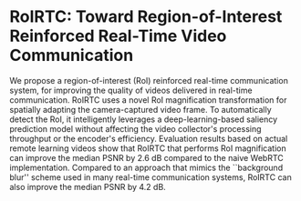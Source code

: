 # RoIRTC: Toward Region-of-Interest Reinforced Real-Time Video Communication

We propose a region-of-interest (RoI) reinforced real-time communication system, for improving the quality of videos delivered in real-time communication. RoIRTC uses a novel RoI magnification transformation for spatially adapting the camera-captured video frame. To automatically detect the RoI, it intelligently leverages a deep-learning-based saliency prediction model without affecting the video collector's processing throughput or the encoder's efficiency. Evaluation results based on actual remote learning videos show that RoIRTC that performs RoI magnification can improve the median PSNR by 2.6 dB compared to the naive WebRTC implementation. Compared to an approach that mimics the ``background blur'' scheme used in many real-time communication systems, RoIRTC can also improve the median PSNR by 4.2 dB.

